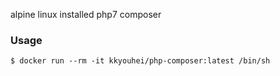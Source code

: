 alpine linux installed php7 composer

### Usage

```
$ docker run --rm -it kkyouhei/php-composer:latest /bin/sh
```

